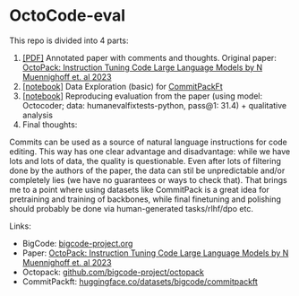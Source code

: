 # OctoCode-eval
This repo is divided into 4 parts:
1. [[PDF]](https://github.com/Kirili4ik/OctoCode-eval) Annotated paper with comments and thoughts. Original paper: [OctoPack: Instruction Tuning Code Large Language Models by N Muennighoff et. al 2023](https://arxiv.org/abs/2308.07124)
1. [[notebook]](https://github.com/Kirili4ik/OctoCode-eval/blob/main/data_exploration/dataset_exploration_CommitPackFt.ipynb) Data Exploration (basic) for [CommitPackFt](https://huggingface.co/datasets/bigcode/commitpackft)
1. [[notebook]](https://github.com/Kirili4ik/OctoCode-eval/blob/main/eval_reproduction/OctoCoder_eval_reproduce.ipynb) Reproducing evaluation from the paper (using model: Octocoder; data: humanevalfixtests-python, pass@1: 31.4) + qualitative analysis
1. Final thoughts:

Commits can be used as a source of natural language instructions for code editing. This way has one clear advantage and disadvantage: while we have lots and lots of data, the quality is questionable. Even after lots of filtering done by the authors of the paper, the data can stil be unpredictable and/or completely lies (we have no guarantees or ways to check that). That brings me to a point where using datasets like CommitPack is a great idea for pretraining and training of backbones, while final finetuning and polishing should probably be done via human-generated tasks/rlhf/dpo etc.

Links:
- BigCode: [bigcode-project.org](https://www.bigcode-project.org/)
- Paper: [OctoPack: Instruction Tuning Code Large Language Models by N Muennighoff et. al 2023](https://arxiv.org/abs/2308.07124)
- Octopack: [github.com/bigcode-project/octopack](https://github.com/bigcode-project/octopack)
- CommitPackft: [huggingface.co/datasets/bigcode/commitpackft](https://huggingface.co/datasets/bigcode/commitpackft)
